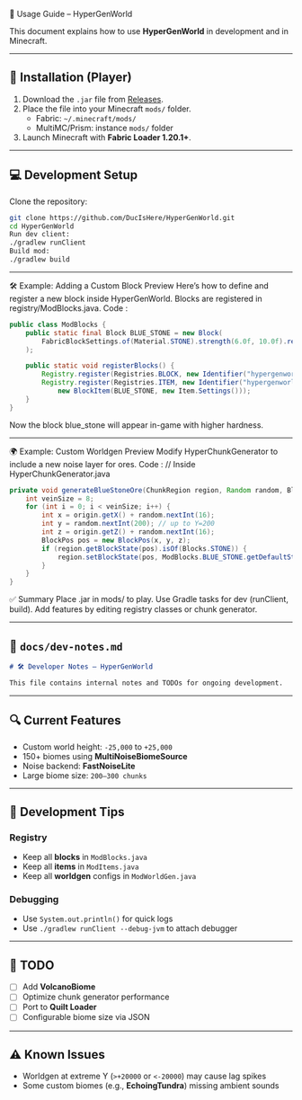 📘 Usage Guide – HyperGenWorld

This document explains how to use **HyperGenWorld** in development and in Minecraft.

---

## 🔧 Installation (Player)

1. Download the `.jar` file from [Releases](../build/libs/).
2. Place the file into your Minecraft `mods/` folder.  
   - Fabric: `~/.minecraft/mods/`  
   - MultiMC/Prism: instance `mods/` folder  
3. Launch Minecraft with **Fabric Loader 1.20.1+**.

---

## 💻 Development Setup

Clone the repository:

```bash
git clone https://github.com/DucIsHere/HyperGenWorld.git
cd HyperGenWorld
Run dev client:
./gradlew runClient
Build mod:
./gradlew build
```

---

🛠️ Example: Adding a Custom Block
Preview
Here’s how to define and register a new block inside HyperGenWorld.
Blocks are registered in registry/ModBlocks.java.
Code :

```java
public class ModBlocks {
    public static final Block BLUE_STONE = new Block(
        FabricBlockSettings.of(Material.STONE).strength(6.0f, 10.0f).requiresTool()
    );

    public static void registerBlocks() {
        Registry.register(Registries.BLOCK, new Identifier("hypergenworld", "blue_stone"), BLUE_STONE);
        Registry.register(Registries.ITEM, new Identifier("hypergenworld", "blue_stone"),
            new BlockItem(BLUE_STONE, new Item.Settings()));
    }
}
```

Now the block blue_stone will appear in-game with higher hardness.

---

🌍 Example: Custom Worldgen
Preview
Modify HyperChunkGenerator to include a new noise layer for ores.
Code :
// Inside HyperChunkGenerator.java

```java
private void generateBlueStoneOre(ChunkRegion region, Random random, BlockPos origin) {
    int veinSize = 8;
    for (int i = 0; i < veinSize; i++) {
        int x = origin.getX() + random.nextInt(16);
        int y = random.nextInt(200); // up to Y=200
        int z = origin.getZ() + random.nextInt(16);
        BlockPos pos = new BlockPos(x, y, z);
        if (region.getBlockState(pos).isOf(Blocks.STONE)) {
            region.setBlockState(pos, ModBlocks.BLUE_STONE.getDefaultState(), Block.NOTIFY_ALL);
        }
    }
}
```
✅ Summary
Place .jar in mods/ to play.
Use Gradle tasks for dev (runClient, build).
Add features by editing registry classes or chunk generator.

---

## 📄 `docs/dev-notes.md`

```markdown
# 🛠️ Developer Notes – HyperGenWorld

This file contains internal notes and TODOs for ongoing development.
```

---

## 🔍 Current Features
- Custom world height: `-25,000` to `+25,000`
- 150+ biomes using **MultiNoiseBiomeSource**
- Noise backend: **FastNoiseLite**
- Large biome size: `200–300 chunks`

---

## 📝 Development Tips

### Registry
- Keep all **blocks** in `ModBlocks.java`
- Keep all **items** in `ModItems.java`
- Keep all **worldgen** configs in `ModWorldGen.java`

### Debugging
- Use `System.out.println()` for quick logs
- Use `./gradlew runClient --debug-jvm` to attach debugger

---

## 📌 TODO
- [ ] Add **VolcanoBiome**
- [ ] Optimize chunk generator performance
- [ ] Port to **Quilt Loader**
- [ ] Configurable biome size via JSON

---

## ⚠️ Known Issues
- Worldgen at extreme Y (`>+20000` or `<-20000`) may cause lag spikes
- Some custom biomes (e.g., **EchoingTundra**) missing ambient sounds

